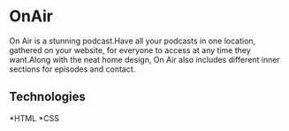 # OnAir

On Air is a stunning podcast.Have all your podcasts in one location, gathered on your website, for everyone to access at any time they want.Along with the neat home design, On Air also includes different inner sections for episodes and contact.

## Technologies
 
 *HTML
 *CSS
